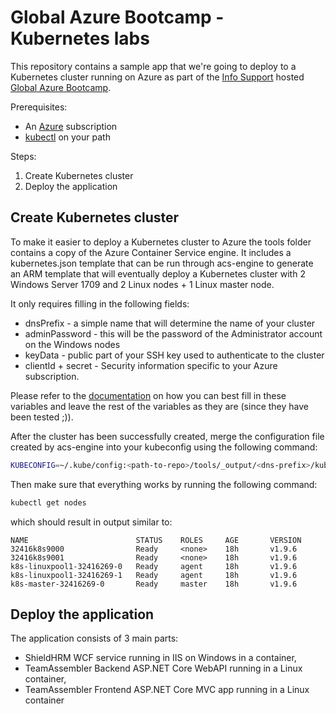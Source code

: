 # Global Azure Bootcamp - Kubernetes labs

This repository contains a sample app that we're going to deploy to a Kubernetes cluster running on Azure as part of the [Info Support](http://www.infosupport.com) hosted [Global Azure Bootcamp](https://global.azurebootcamp.net/).

Prerequisites:
- An [Azure](https://azure.microsoft.com) subscription
- [kubectl](https://kubernetes.io/docs/tasks/tools/install-kubectl/) on your path

Steps:

1. Create Kubernetes cluster
2. Deploy the application

## Create Kubernetes cluster

To make it easier to deploy a Kubernetes cluster to Azure the tools folder contains a copy of the Azure Container Service engine. It includes a kubernetes.json template that can be run through acs-engine to generate an ARM template that will eventually deploy a Kubernetes cluster with 2 Windows Server 1709 and 2 Linux nodes + 1 Linux master node.

It only requires filling in the following fields:

- dnsPrefix - a simple name that will determine the name of your cluster
- adminPassword - this will be the password of the Administrator account on the Windows nodes
- keyData - public part of your SSH key used to authenticate to the cluster
- clientId + secret - Security information specific to your Azure subscription.

Please refer to the [documentation](https://github.com/Azure/acs-engine/blob/master/docs/kubernetes/windows.md) on how you can best fill in these variables and leave the rest of the variables as they are (since they have been tested ;)).

After the cluster has been successfully created, merge the configuration file created by acs-engine into your kubeconfig using the following command:

```bash
KUBECONFIG=~/.kube/config:<path-to-repo>/tools/_output/<dns-prefix>/kubeconfig/kubeconfig.westeurope.json kubectl config view --flatten > ~/.kube/config 
```

Then make sure that everything works by running the following command:

```bash
kubectl get nodes
```

which should result in output similar to:

```
NAME                        STATUS    ROLES     AGE       VERSION
32416k8s9000                Ready     <none>    18h       v1.9.6
32416k8s9001                Ready     <none>    18h       v1.9.6
k8s-linuxpool1-32416269-0   Ready     agent     18h       v1.9.6
k8s-linuxpool1-32416269-1   Ready     agent     18h       v1.9.6
k8s-master-32416269-0       Ready     master    18h       v1.9.6
```

## Deploy the application

The application consists of 3 main parts:
- ShieldHRM WCF service running in IIS on Windows in a container,
- TeamAssembler Backend ASP.NET Core WebAPI running in a Linux container,
- TeamAssembler Frontend ASP.NET Core MVC app running in a Linux container


